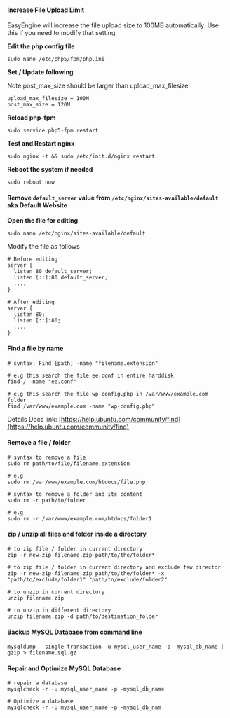 #### Increase File Upload Limit

EasyEngine will increase the file upload size to 100MB automatically. Use this if you need to modify that setting.

**Edit the php config file**

`sudo nano /etc/php5/fpm/php.ini`

**Set / Update following**

Note post_max_size should be larger than upload_max_filesize

```
upload_max_filesize = 100M
post_max_size = 120M
```

**Reload php-fpm**

`sudo service php5-fpm restart`

**Test and Restart nginx**

`sudo nginx -t && sudo /etc/init.d/nginx restart`

**Reboot the system if needed**

`sudo reboot now`

#### Remove `default_server` value from `/etc/nginx/sites-available/default` aka Default Website

**Open the file for editing**

`sudo nano /etc/nginx/sites-available/default`

Modify the file as follows

```
# Before editing
server {
  listen 80 default_server;
  listen [::]:80 default_server;
  ....
}

# After editing
server {
  listen 80;
  listen [::]:80;
  ....
}
```

#### Find a file by name

```
# syntax: Find [path] -name "filename.extension"

# e.g this search the file ee.conf in entire harddisk
find / -name "ee.conf"

# e.g this search the file wp-config.php in /var/www/example.com folder
find /var/www/example.com -name "wp-config.php"
```

Details Docs link: [https://help.ubuntu.com/community/find](https://help.ubuntu.com/community/find)

#### Remove a file / folder

```
# syntax to remove a file
sudo rm path/to/file/filename.extension

# e.g
sudo rm /var/www/example.com/htdocs/file.php

# syntax to remove a folder and its content
sudo rm -r path/to/folder

# e.g
sudo rm -r /var/www/example.com/htdocs/folder1
```

#### zip / unzip all files and folder inside a directory

```
# to zip file / folder in current directory
zip -r new-zip-filename.zip path/to/the/folder*

# to zip file / folder in current directory and exclude few director
zip -r new-zip-filename.zip path/to/the/folder* -x "path/to/exclude/folder1" "path/to/exclude/folder2"

# to unzip in current directory
unzip filename.zip

# to unzip in different directory
unzip filename.zip -d path/to/destination_folder
```

#### Backup MySQL Database from command line

```
mysqldump --single-transaction -u mysql_user_name -p -mysql_db_name | gzip > filename.sql.gz
```

#### Repair and Optimize MySQL Database

```
# repair a database
mysqlcheck -r -u mysql_user_name -p -mysql_db_name

# Optimize a database
mysqlcheck -r -u mysql_user_name -p -mysql_db_nam
```
